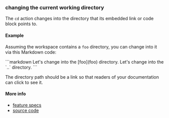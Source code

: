 ### changing the current working directory

The `cd` action changes into the directory
that its embedded link or code block points to.


#### Example

Assuming the workspace contains a <code textrun="create-directory">foo</code> directory,
you can change into it via this Markdown code:

<a textrun="run-markdown-in-textrun">
```markdown
<a textrun="cd">
Let's change into the [foo](foo) directory.
</a>

<a textrun="cd">
Let's change into the `..` directory.
</a>
```
</a>

The directory path should be a link
so that readers of your documentation can click to see it.


#### More info

- [feature specs](../../features/actions/built-in/cd/cd.feature)
- [source code](../../src/actions/cd.js)

